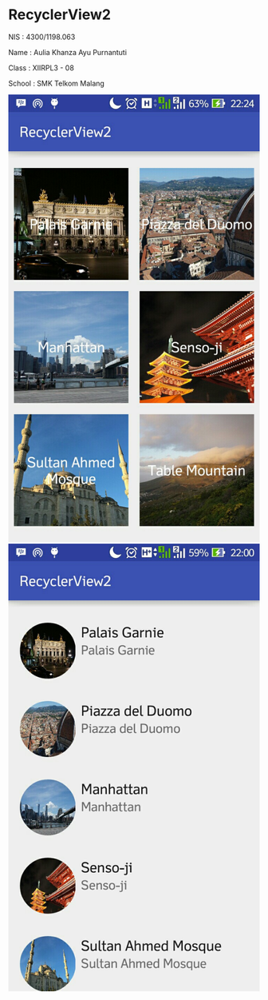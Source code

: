 # RecyclerView2

NIS : 4300/1198.063

Name : Aulia Khanza Ayu Purnantuti

Class : XIIRPL3 - 08

School : SMK Telkom Malang

![Image of Null](https://github.com/akhanzaku/RecyclerView2/blob/master/1.jpg)
![Image of Null](https://github.com/akhanzaku/RecyclerView2/blob/master/2.jpg)
